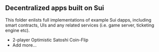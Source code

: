 ## Decentralized apps built on Sui

This folder enlists full implementations of example Sui dapps, including smart contracts, UIs and any related services 
(i.e. game server, ticketing engine etc).

* 2-player Optimistic Satoshi Coin-Flip
* Add more...
